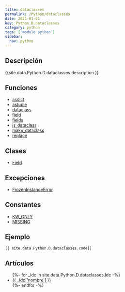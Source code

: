 ```yaml
---
title: dataclasses
permalink: /Python/dataclasses
date: 2021-01-01
key: Python.D.dataclasses
category: python
tags: ['modulo python']
sidebar: 
  nav: python
---
```


## Descripción
{{site.data.Python.D.dataclasses.description }}

## Funciones
* [asdict](/Python/dataclasses/asdict/)
* [astuple](/Python/dataclasses/astuple/)
* [dataclass](/Python/dataclasses/dataclass/)
* [field](/Python/dataclasses/field/)
* [fields](/Python/dataclasses/fields/)
* [is_dataclass](/Python/dataclasses/is_dataclass/)
* [make_dataclass](/Python/dataclasses/make_dataclass/)
* [replace](/Python/dataclasses/replace/)

## Clases
* [Field](/Python/dataclasses/Field/)

## Excepciones
* [FrozenInstanceError](/Python/dataclasses/FrozenInstanceError/)

## Constantes
* [KW_ONLY](/Python/dataclasses/KW_ONLY/)
* [MISSING](/Python/dataclasses/MISSING/)

## Ejemplo
~~~python
{{ site.data.Python.D.dataclasses.code}}
~~~

## Artículos
<ul>
{%- for _ldc in site.data.Python.D.dataclasses.ldc -%}
   <li>
       <a href="{{_ldc['url'] }}">{{ _ldc['nombre'] }}</a>
   </li>
{%- endfor -%}
</ul>
